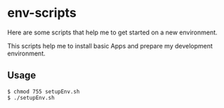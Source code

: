 # env-scripts

Here are some scripts that help me to get started on a new environment.

This scripts help me to install basic Apps and prepare my development environment.


## Usage
```
$ chmod 755 setupEnv.sh
$ ./setupEnv.sh
```


